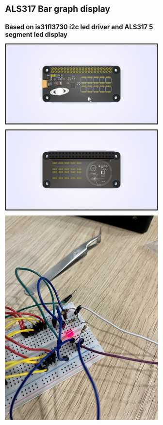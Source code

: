 # ALS317 Bar graph display
## Based on is31fl3730 i2c led driver and ALS317 5 segment led display 
 
![Alt text](MicroBars_f.png)

![Alt text](MicroBars_b.png)

![Alt text](photo_5393190726101227107_y.jpg)
